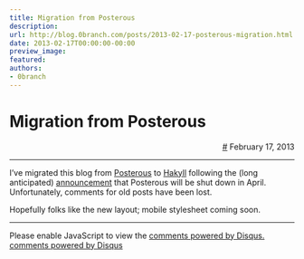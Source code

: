 ```yaml
---
title: Migration from Posterous
description:
url: http://blog.0branch.com/posts/2013-02-17-posterous-migration.html
date: 2013-02-17T00:00:00-00:00
preview_image:
featured:
authors:
- 0branch
---
```


<div>
  <div class="span-22">
    <div class="span-12"><h1>Migration from Posterous</h1></div>
    <div style="text-align: right" class="span-10 last">
      <a href="https://blog.0branch.com/index.html">#</a> February 17, 2013
    </div>
  </div>
  <hr/>
  <div>
    <p>I&rsquo;ve migrated this blog from <a href="https://posterous.com/">Posterous</a> to <a href="http://jaspervdj.be/hakyll/">Hakyll</a> following the (long anticipated) <a href="http://blog.posterous.com/thanks-from-posterous">announcement</a> that Posterous will be shut down in April. Unfortunately, comments for old posts have been lost.</p>
<p>Hopefully folks like the new layout; mobile stylesheet coming soon.</p>
  </div>
</div>

<hr/>

<div></div>

<noscript>Please enable JavaScript to view the <a href="http://disqus.com/?ref_noscript">comments powered by Disqus.</a></noscript>
<a href="http://disqus.com" class="dsq-brlink">comments powered by <span class="logo-disqus">Disqus</span></a>

